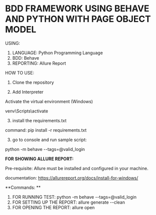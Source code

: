 # BDD FRAMEWORK USING BEHAVE AND PYTHON WITH PAGE OBJECT MODEL


USING:
1. LANGUAGE: Python Programming Language
2. BDD: Behave
3. REPORTING: Allure Report


HOW TO USE:
1. Clone the repository

2. Add Interpreter

Activate the virtual environment (Windows)

venv\Scripts\activate

   
3. install the requirements.txt
   
command: pip install -r requirements.txt

3. go to console and run sample script:

python -m behave --tags=@valid_login






**FOR SHOWING ALLURE REPORT:**

Pre-requisite: Allure must be installed and configured in your machine.

documentation: https://allurereport.org/docs/install-for-windows/


**Commands: **
1. FOR RUNNING TEST: python -m behave --tags=@valid_login
2. FOR SETTING UP THE REPORT: allure generate --clean
3. FOR OPENING THE REPORT: allure open
